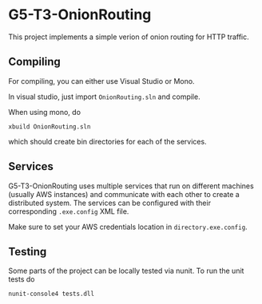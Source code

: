 G5-T3-OnionRouting
==================
This project implements a simple verion of onion routing for HTTP traffic.

Compiling
---------
For compiling, you can either use Visual Studio or Mono.

In visual studio, just import `OnionRouting.sln` and compile.

When using mono, do

	xbuild OnionRouting.sln

which should create bin directories for each of the services.


Services
--------
G5-T3-OnionRouting uses multiple services that run on different machines (usually AWS instances) and communicate with
each other to create a distributed system. The services can be configured with their corresponding `.exe.config`
XML file.

Make sure to set your AWS credentials location in `directory.exe.config`.

Testing
-------
Some parts of the project can be locally tested via nunit.
To run the unit tests do

	nunit-console4 tests.dll
